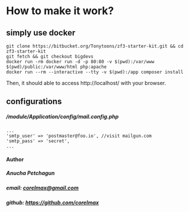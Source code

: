 # How to make it work?
## simply use docker
    git clone https://bitbucket.org/Tonytoons/zf3-starter-kit.git && cd zf3-starter-kit
    git fetch && git checkout bigdevs
    docker run -rm docker run -d -p 80:80 -v $(pwd):/var/www $(pwd)/public:/var/www/html php:apache
    docker run --rm --interactive --tty -v $(pwd):/app composer install
Then, it should able to access http://localhost/ with your browser. 
    
## configurations
##### /module/Application/config/mail.config.php
    ...
    'smtp_user' => 'postmaster@foo.io', //visit mailgun.com
    'smtp_pass' => 'secret',
    ...
    
#### Author 
##### Anucha Petchagun
##### email: corelmax@gmail.com
##### github: https://github.com/corelmax
